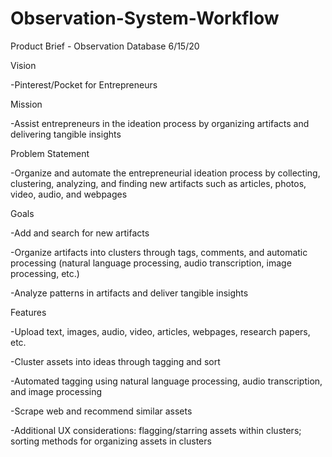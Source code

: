 # Observation-System-Workflow

Product Brief - Observation Database
6/15/20

Vision

-Pinterest/Pocket for Entrepreneurs  

Mission

-Assist entrepreneurs in the ideation process by organizing artifacts and delivering tangible insights

Problem Statement

-Organize and automate the entrepreneurial ideation process by collecting, clustering, analyzing, and finding new artifacts such as articles, photos, video, audio, and webpages

Goals

-Add and search for new artifacts 

-Organize artifacts into clusters through tags, comments, and automatic processing (natural language processing, audio transcription, image processing, etc.)

-Analyze patterns in artifacts and deliver tangible insights 

Features

-Upload text, images, audio, video, articles, webpages, research papers, etc. 

-Cluster assets into ideas through tagging and sort

-Automated tagging using natural language processing, audio transcription, and image processing

-Scrape web and recommend similar assets

-Additional UX considerations: flagging/starring assets within clusters; sorting methods for organizing assets in clusters
